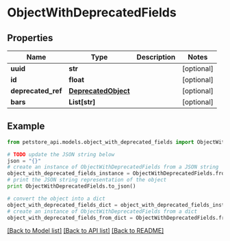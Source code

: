 # ObjectWithDeprecatedFields


## Properties
Name | Type | Description | Notes
------------ | ------------- | ------------- | -------------
**uuid** | **str** |  | [optional] 
**id** | **float** |  | [optional] 
**deprecated_ref** | [**DeprecatedObject**](DeprecatedObject.md) |  | [optional] 
**bars** | **List[str]** |  | [optional] 

## Example

```python
from petstore_api.models.object_with_deprecated_fields import ObjectWithDeprecatedFields

# TODO update the JSON string below
json = "{}"
# create an instance of ObjectWithDeprecatedFields from a JSON string
object_with_deprecated_fields_instance = ObjectWithDeprecatedFields.from_json(json)
# print the JSON string representation of the object
print ObjectWithDeprecatedFields.to_json()

# convert the object into a dict
object_with_deprecated_fields_dict = object_with_deprecated_fields_instance.to_dict()
# create an instance of ObjectWithDeprecatedFields from a dict
object_with_deprecated_fields_from_dict = ObjectWithDeprecatedFields.from_dict(object_with_deprecated_fields_dict)
```
[[Back to Model list]](../README.md#documentation-for-models) [[Back to API list]](../README.md#documentation-for-api-endpoints) [[Back to README]](../README.md)


